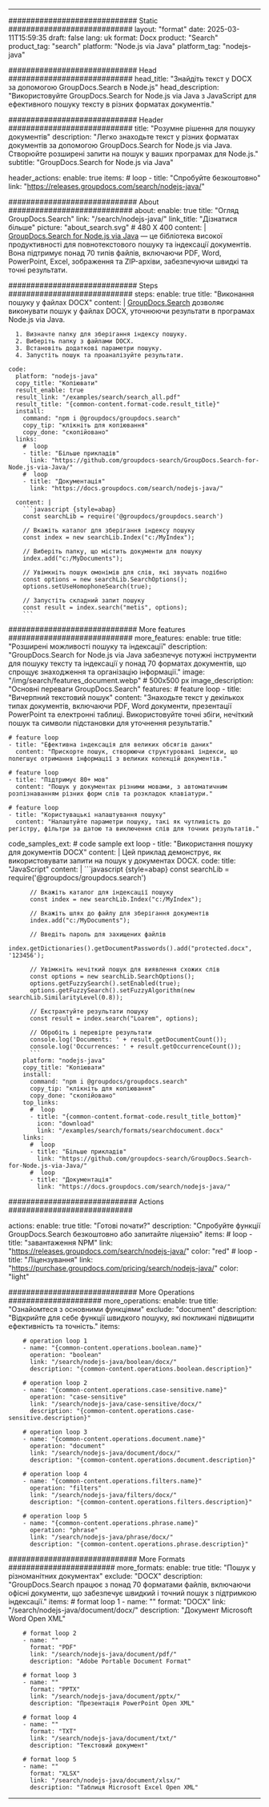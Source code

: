 
---
############################# Static ############################
layout: "format"
date:  2025-03-11T15:59:35
draft: false
lang: uk
format: Docx
product: "Search"
product_tag: "search"
platform: "Node.js via Java"
platform_tag: "nodejs-java"

############################# Head ############################
head_title: "Знайдіть текст у DOCX за допомогою GroupDocs.Search в Node.js"
head_description: "Використовуйте GroupDocs.Search for Node.js via Java з JavaScript для ефективного пошуку тексту в різних форматах документів."

############################# Header ############################
title: "Розумне рішення для пошуку документів" 
description: "Легко знаходьте текст у різних форматах документів за допомогою GroupDocs.Search for Node.js via Java. Створюйте розширені запити на пошук у ваших програмах для Node.js."
subtitle: "GroupDocs.Search for Node.js via Java" 

header_actions:
  enable: true
  items:
    #  loop
    - title: "Спробуйте безкоштовно"
      link: "https://releases.groupdocs.com/search/nodejs-java/"
      
############################# About ############################
about:
    enable: true
    title: "Огляд GroupDocs.Search"
    link: "/search/nodejs-java/"
    link_title: "Дізнатися більше"
    picture: "about_search.svg" # 480 X 400
    content: |
       [GroupDocs.Search for Node.js via Java](/search/nodejs-java/) — це бібліотека високої продуктивності для повнотекстового пошуку та індексації документів. Вона підтримує понад 70 типів файлів, включаючи PDF, Word, PowerPoint, Excel, зображення та ZIP-архіви, забезпечуючи швидкі та точні результати.

############################# Steps ############################
steps:
    enable: true
    title: "Виконання пошуку у файлах DOCX"
    content: |
      [GroupDocs.Search](/search/nodejs-java/) дозволяє виконувати пошук у файлах DOCX, уточнюючи результати в програмах Node.js via Java.
      
      1. Визначте папку для зберігання індексу пошуку.
      2. Виберіть папку з файлами DOCX.
      3. Встановіть додаткові параметри пошуку.
      4. Запустіть пошук та проаналізуйте результати.
   
    code:
      platform: "nodejs-java"
      copy_title: "Копіювати"
      result_enable: true
      result_link: "/examples/search/search_all.pdf"
      result_title: "{common-content.format-code.result_title}"
      install:
        command: "npm i @groupdocs/groupdocs.search"
        copy_tip: "клікніть для копіювання"
        copy_done: "скопійовано"
      links:
        #  loop
        - title: "Більше прикладів"
          link: "https://github.com/groupdocs-search/GroupDocs.Search-for-Node.js-via-Java/"
        #  loop
        - title: "Документація"
          link: "https://docs.groupdocs.com/search/nodejs-java/"
          
      content: |
        ```javascript {style=abap}
        const searchLib = require('@groupdocs/groupdocs.search')

        // Вкажіть каталог для зберігання індексу пошуку
        const index = new searchLib.Index("c:/MyIndex");

        // Виберіть папку, що містить документи для пошуку
        index.add("c:/MyDocuments");

        // Увімкніть пошук омонімів для слів, які звучать подібно
        const options = new searchLib.SearchOptions();
        options.setUseHomophoneSearch(true);

        // Запустіть складний запит пошуку
        const result = index.search("metis", options);
        ```            

############################# More features ############################
more_features:
  enable: true
  title: "Розширені можливості пошуку та індексації"
  description: "GroupDocs.Search for Node.js via Java забезпечує потужні інструменти для пошуку тексту та індексації у понад 70 форматах документів, що спрощує знаходження та організацію інформації."
  image: "/img/search/features_document.webp" # 500x500 px
  image_description: "Основні переваги GroupDocs.Search"
  features:
    # feature loop
    - title: "Вичерпний текстовий пошук"
      content: "Знаходьте текст у декількох типах документів, включаючи PDF, Word документи, презентації PowerPoint та електронні таблиці. Використовуйте точні збіги, нечіткий пошук та символи підстановки для уточнення результатів."

    # feature loop
    - title: "Ефективна індексація для великих обсягів даних"
      content: "Прискорте пошук, створюючи структуровані індекси, що полегшує отримання інформації з великих колекцій документів."

    # feature loop
    - title: "Підтримує 80+ мов"
      content: "Пошук у документах різними мовами, з автоматичним розпізнаванням різних форм слів та розкладок клавіатури."

    # feature loop
    - title: "Користувацькі налаштування пошуку"
      content: "Налаштуйте параметри пошуку, такі як чутливість до регістру, фільтри за датою та виключення слів для точних результатів."
      
  code_samples_ext:
    # code sample ext loop
    - title: "Використання пошуку для документів DOCX"
      content: |
        Цей приклад демонструє, як використовувати запити на пошук у документах DOCX.
      code:
        title: "JavaScript"
        content: |
          ```javascript {style=abap}
          const searchLib = require('@groupdocs/groupdocs.search')
          
          // Вкажіть каталог для індексації пошуку
          const index = new searchLib.Index("c:/MyIndex");
              
          // Вкажіть шлях до файлу для зберігання документів
          index.add("c:/MyDocuments");

          // Введіть пароль для захищених файлів
          index.getDictionaries().getDocumentPasswords().add("protected.docx", '123456');

          // Увімкніть нечіткий пошук для виявлення схожих слів
          const options = new searchLib.SearchOptions();
          options.getFuzzySearch().setEnabled(true);
          options.getFuzzySearch().setFuzzyAlgorithm(new searchLib.SimilarityLevel(0.8));

          // Екстрактуйте результати пошуку
          const result = index.search("Loarem", options);
          
          // Обробіть і перевірте результати
          console.log('Documents: ' + result.getDocumentCount());
          console.log('Occurrences: ' + result.getOccurrenceCount());
          ```
        platform: "nodejs-java"
        copy_title: "Копіювати"
        install:
          command: "npm i @groupdocs/groupdocs.search"
          copy_tip: "клікніть для копіювання"
          copy_done: "скопійовано"
        top_links:
          #  loop
          - title: "{common-content.format-code.result_title_bottom}"
            icon: "download"
            link: "/examples/search/formats/searchdocument.docx"
        links:
          #  loop
          - title: "Більше прикладів"
            link: "https://github.com/groupdocs-search/GroupDocs.Search-for-Node.js-via-Java/"
          #  loop
          - title: "Документація"
            link: "https://docs.groupdocs.com/search/nodejs-java/"
            

            


############################# Actions ############################

actions:
  enable: true
  title: "Готові почати?"
  description: "Спробуйте функції GroupDocs.Search безкоштовно або запитайте ліцензію"
  items:
    #  loop
    - title: "завантаження NPM"
      link: "https://releases.groupdocs.com/search/nodejs-java/"
      color: "red"
        #  loop
    - title: "Ліцензування"
      link: "https://purchase.groupdocs.com/pricing/search/nodejs-java/"
      color: "light"


############################# More Operations #####################
more_operations:
    enable: true
    title: "Ознайомтеся з основними функціями"
    exclude: "document"
    description: "Відкрийте для себе функції швидкого пошуку, які покликані підвищити ефективність та точність."
    items: 
          
        # operation loop 1
        - name: "{common-content.operations.boolean.name}"
          operation: "boolean"
          link: "/search/nodejs-java/boolean/docx/"
          description: "{common-content.operations.boolean.description}"

        # operation loop 2
        - name: "{common-content.operations.case-sensitive.name}"
          operation: "case-sensitive"
          link: "/search/nodejs-java/case-sensitive/docx/"
          description: "{common-content.operations.case-sensitive.description}"

        # operation loop 3
        - name: "{common-content.operations.document.name}"
          operation: "document"
          link: "/search/nodejs-java/document/docx/"
          description: "{common-content.operations.document.description}"

        # operation loop 4
        - name: "{common-content.operations.filters.name}"
          operation: "filters"
          link: "/search/nodejs-java/filters/docx/"
          description: "{common-content.operations.filters.description}"

        # operation loop 5
        - name: "{common-content.operations.phrase.name}"
          operation: "phrase"
          link: "/search/nodejs-java/phrase/docx/"
          description: "{common-content.operations.phrase.description}"
          
        
          
############################# More Formats ########################
more_formats:
    enable: true
    title: "Пошук у різноманітних документах"
    exclude: "DOCX"
    description: "GroupDocs.Search працює з понад 70 форматами файлів, включаючи офісні документи, що забезпечує швидкий і точний пошук з підтримкою індексації."
    items: 
        # format loop 1
        - name: ""
          format: "DOCX"
          link: "/search/nodejs-java/document/docx/"
          description: "Документ Microsoft Word Open XML"
          
        # format loop 2
        - name: ""
          format: "PDF"
          link: "/search/nodejs-java/document/pdf/"
          description: "Adobe Portable Document Format"
          
        # format loop 3
        - name: ""
          format: "PPTX"
          link: "/search/nodejs-java/document/pptx/"
          description: "Презентація PowerPoint Open XML"

        # format loop 4
        - name: ""
          format: "TXT"
          link: "/search/nodejs-java/document/txt/"
          description: "Текстовий документ"
          
        # format loop 5
        - name: ""
          format: "XLSX"
          link: "/search/nodejs-java/document/xlsx/"
          description: "Таблиця Microsoft Excel Open XML"
  

---